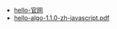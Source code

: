 - [hello-官网](https://www.hello-algo.com/)
- [hello-algo-1.1.0-zh-javascript.pdf](https://github.com/user-attachments/files/16831580/hello-algo-1.1.0-zh-javascript.pdf)
